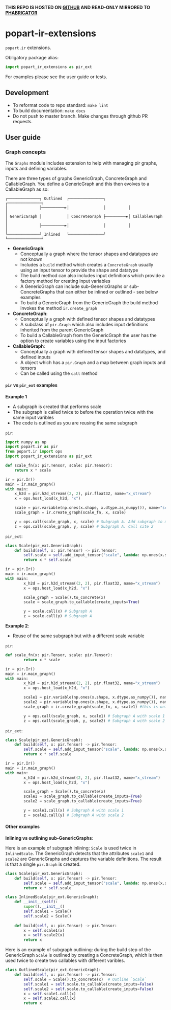 **THIS REPO IS HOSTED ON [GITHUB](https://github.com/graphcore/popart-ir-extensions) AND READ-ONLY MIRRORED TO [PHABRICATOR](https://phabricator.sourcevertex.net/diffusion/POPARTIREXTENSIONS)**

# popart-ir-extensions

`popart.ir` extensions.

Obligatory package alias:

```python
import popart_ir_extensions as pir_ext
```

For examples please see the user guide or tests.

## Development

* To reformat code to repo standard: `make lint`
* To build documentation: `make docs`
* Do not push to master branch. Make changes through github PR requests.

## User guide

### Graph concepts

The `Graphs` module includes extension to help with managing pir graphs, inputs and defining variables.

There are three types of graphs GenericGraph, ConcreteGraph and CallableGraph.
You define a GenericGraph and this then evolves to a CallableGraph as so:
```
┌──────────────┐ Outlined  ┌───────────────┐          ┌───────────────┐
│              ├──────────►│               │          │               │
│ GenericGraph │           │ ConcreteGraph ├─────────►│ CallableGraph │
│              ├──────────►│               │          │               │
└──────────────┘ Inlined   └───────────────┘          └───────────────┘
```

* **GenericGraph**:
  * Conceptually a graph where the tensor shapes and datatypes are not known
  * Includes a `build` method which creates a `ConcreteGraph` usually using an input tensor to provide the shape and datatype
  * The build method can also includes input definitions which provide a factory method for creating input variables
  * A GenericGraph can include sub-GenericGraphs or sub-ConcreteGraphs that can either be inlined or outlined - see below examples
  * To build a GenericGraph from the GenericGraph the build method invokes the method `ir.create_graph`
* **ConcreteGraph**:
  * Conceptually a graph with defined tensor shapes and datatypes
  * A subclass of `pir.Graph` which also includes input definitions inherited from the parent GenericGraph
  * To build a CallableGraph from the GenericGraph the user has the option to create variables using the input factories
* **CallableGraph**:
  * Conceptually a graph with defined tensor shapes and datatypes, and defined inputs
  * A object which has a `pir.Graph` and a map between graph inputs and tensors
  * Can be called using the `call` method

#### `pir` vs `pir_ext` examples

**Example 1**
* A subgraph is created that performs scale
* The subgraph is called twice to before the operation twice with the same input varibles
* The code is outlined as you are reusing the same subgraph

`pir`:
```python
import numpy as np
import popart.ir as pir
from popart.ir import ops
import popart_ir_extensions as pir_ext

def scale_fn(x: pir.Tensor, scale: pir.Tensor):
    return x * scale

ir = pir.Ir()
main = ir.main_graph()
with main:
    x_h2d = pir.h2d_stream((2, 2), pir.float32, name="x_stream")
    x = ops.host_load(x_h2d, "x")

    scale = pir.variable(np.ones(x.shape, x.dtype.as_numpy()), name="scale")
    scale_graph = ir.create_graph(scale_fn, x, scale)

    y = ops.call(scale_graph, x, scale) # Subgraph A. Add subgraph to maingraph. Call site 1
    z = ops.call(scale_graph, y, scale) # Subgraph A. Call site 2
```

`pir_ext`:
```python
class Scale(pir_ext.GenericGraph):
    def build(self, x: pir.Tensor) -> pir.Tensor:
        self.scale = self.add_input_tensor("scale", lambda: np.ones(x.shape, x.dtype.as_numpy()))
        return x * self.scale

ir = pir.Ir()
main = ir.main_graph()
with main:
        x_h2d = pir.h2d_stream((2, 2), pir.float32, name="x_stream")
        x = ops.host_load(x_h2d, "x")

        scale_graph = Scale().to_concrete(x)
        scale = scale_graph.to_callable(create_inputs=True)

        y = scale.call(x) # Subgraph A
        z = scale.call(y) # Subgraph A
```

**Example 2**:
* Reuse of the same subgraph but with a different scale variable

`pir`:
```python
def scale_fn(x: pir.Tensor, scale: pir.Tensor):
        return x * scale

ir = pir.Ir()
main = ir.main_graph()
with main:
        x_h2d = pir.h2d_stream((2, 2), pir.float32, name="x_stream")
        x = ops.host_load(x_h2d, "x")

        scale1 = pir.variable(np.ones(x.shape, x.dtype.as_numpy()), name="scale")
        scale2 = pir.variable(np.ones(x.shape, x.dtype.as_numpy()), name="scale")
        scale_graph = ir.create_graph(scale_fn, x, scale1) #this is only taking shape and type

        y = ops.call(scale_graph, x, scale1) # Subgraph A with scale 1
        z = ops.call(scale_graph, y, scale2) # Subgraph A with scale 2
```

`pir_ext`:
```python
class Scale(pir_ext.GenericGraph):
    def build(self, x: pir.Tensor) -> pir.Tensor:
        self.scale = self.add_input_tensor("scale", lambda: np.ones(x.shape, x.dtype.as_numpy()))
        return x * self.scale

ir = pir.Ir()
main = ir.main_graph()
with main:
        x_h2d = pir.h2d_stream((2, 2), pir.float32, name="x_stream")
        x = ops.host_load(x_h2d, "x")

        scale_graph = Scale().to_concrete(x)
        scale1 = scale_graph.to_callable(create_inputs=True)
        scale2 = scale_graph.to_callable(create_inputs=True)

        y = scale1.call(x) # Subgraph A with scale 1
        z = scale2.call(y) # Subgraph A with scale 2
```

#### Other examples

**Inlining vs outlining sub-GenericGraphs**:

Here is an example of subgraph inlining:
`Scale` is used twice in `InlinedScale`. The GenericGraph detects that the attributes `scale1` and `scale2` are
GenericGraphs and captures the variable definitions. The result is that a single `pir.Graph` is created.
```python
class Scale(pir_ext.GenericGraph):
    def build(self, x: pir.Tensor) -> pir.Tensor:
        self.scale = self.add_input_tensor("scale", lambda: np.ones(x.shape, x.dtype.as_numpy()))
        return x * self.scale

class InlinedScale(pir_ext.GenericGraph):
    def __init__(self):
        super().__init__()
        self.scale1 = Scale()
        self.scale2 = Scale()
    
    def build(self, x: pir.Tensor) -> pir.Tensor:
        x = self.scale1(x)
        x = self.scale2(x)
        return x
```

Here is an example of subgraph outlining: during the build step of the GenericGraph `Scale` is outlined by creating a
ConcreteGraph, which is then used twice to create two callables with different varibles.
```python
class OutlinedScale(pir_ext.GenericGraph):
    def build(self, x: pir.Tensor) -> pir.Tensor:
        self.scale = Scale().to_concrete(x)  # Outline `Scale`
        self.scale1 = self.scale.to_callable(create_inputs=False)
        self.scale2 = self.scale.to_callable(create_inputs=False)
        x = self.scale1.call(x)
        x = self.scale2.call(x)
        return x
```
